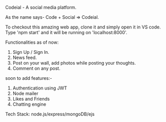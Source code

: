 Codeial - A social media platform.

As the name says- Code + Social => Codeial.

To checkout this amazing web app, clone it and simply open it in VS code.
Type 'npm start' and it will be running on 'localhost:8000'.

Functionalities as of now:

1. Sign Up / Sign In.
2. News feed.
3. Post on your wall, add photos while posting your thoughts.
4. Comment on any post.

soon to add features:-
1. Authentication using JWT
2. Node mailer
3. Likes and Friends
4. Chatting engine


Tech Stack: node.js/express/mongoDB/ejs
